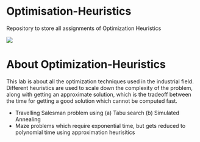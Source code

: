 # Optimisation-Heuristics
Repository to store all assignments of Optimization Heuristics

![](https://d2vlcm61l7u1fs.cloudfront.net/media%2F54a%2F54a17834-883d-406e-bbca-7ea37d86b915%2FphpuDTAqw.png)

# About Optimization-Heuristics
This lab is about all the optimization techniques used in the industrial field. Different heuristics are used to scale down the complexity of the problem, along with getting an approximate solution, which is the tradeoff between the time for getting a good solution which cannot be computed fast.

* Travelling Salesman problem using (a) Tabu search (b) Simulated Annealing
* Maze problems which require exponential time, but gets reduced to polynomial time using approximation heurisitics
